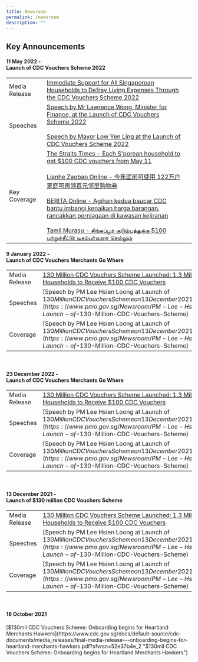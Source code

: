 ```yaml
---
title: Newsroom
permalink: /newsroom
description: ""
---
```

## Key Announcements

#### 11 May 2022 - <br>Launch of CDC Vouchers Scheme 2022
|  |  |  |
| -------- | -------- | -------- |
| Media Release     | [Immediate Support for All Singaporean Households to Defray Living Expenses Through the CDC Vouchers Scheme 2022](https://www.cdc.gov.sg/docs/default-source/default-document-library/cdc-vouchers-2022_media-release_final-for-11-may_1.pdf?sfvrsn=4ee7b314_0 "Immediate Support for All Singaporean Households to Defray Living Expenses Through the CDC Vouchers Scheme 2022")
| Speeches    | [Speech by Mr Lawrence Wong, Minister for Finance, at the Launch of CDC Vouchers Scheme 2022](https://www.mof.gov.sg/news-publications/speeches/speech-by-mr-lawrence-wong-minister-for-finance-at-the-launch-of-the-cdc-vouchers-scheme-2022-on-wednesday-11-may-2022-at-tampines-west-community-club) <br><br> [Speech by Mayor Low Yen Ling at the Launch of CDC Vouchers Scheme 2022](https://www.cdc.gov.sg/docs/default-source/default-document-library/delivered-speech-by-chairman-mayor-low-yen-ling-at-launch-of-cdc-vouchers-scheme-2022.pdf?sfvrsn=5d1c9567_0 "Speech by Mayor Low Yen Ling at the Launch of CDC Vouchers Scheme 2022") | 
| Key Coverage    | [The Straits Times - Each S'porean household to get $100 CDC vouchers from May 11](https://www.straitstimes.com/singapore/each-sporean-household-to-get-100-cdc-vouchers-from-today)<br><br>[Lianhe Zaobao Online - 今年底前可使用 122万户家庭可再领百元邻里购物券](https://www.zaobao.com.sg/news/singapore/story20220512-1271693)<br><br>[BERITA Online - Agihan kedua baucar CDC bantu imbangi kenaikan harga barangan, rancakkan perniagaan di kawasan kejiranan](https://berita.mediacorp.sg/tonton/agihan-kedua-baucar-cdc-bantu-imbangi-kenaikan-harga-barangan-rancakkan-perniagaan-di-kawasan-kejiranan-665806)<br><br>[Tamil Murasu - சிங்கப்பூர் குடும்பத்துக்கு $100 பற்றுச்சீட்டு; டிசம்பர்வரை செல்லும்](https://www.tamilmurasu.com.sg/top-news/story20220512-88610.html)| 

#### 9 January 2022 - <br>Launch of CDC Vouchers Merchants Go Where 

|  |  |  |
| -------- | -------- | -------- |
| Media Release     | [130 Million CDC Vouchers Scheme Launched: 1.3 Million Singaporean Households to Receive $100 CDC Vouchers](https://www.cdc.gov.sg/docs/default-source/default-document-library/130-million-cdc-vouchers-scheme-launched.pdf?sfvrsn=53090d38_0 "130 Million CDC Vouchers Scheme Launched: 1.3 Million Singaporean Households to Receive $100 CDC Vouchers")
| Speeches    | [Speech by PM Lee Hsien Loong at Launch of $130 Million CDC Vouchers Scheme on 13 December 2021 at Jurong Spring CC](https://www.pmo.gov.sg/Newsroom/PM-Lee-Hsien-Loong-at-Launch-of-$130-Million-CDC-Vouchers-Scheme) | 
| Coverage    | [Speech by PM Lee Hsien Loong at Launch of $130 Million CDC Vouchers Scheme on 13 December 2021 at Jurong Spring CC](https://www.pmo.gov.sg/Newsroom/PM-Lee-Hsien-Loong-at-Launch-of-$130-Million-CDC-Vouchers-Scheme) | 
 <br>

#### 23 December 2022 - <br>Launch of CDC Vouchers Merchants Go Where 

|  |  |  |
| -------- | -------- | -------- |
| Media Release     | [130 Million CDC Vouchers Scheme Launched: 1.3 Million Singaporean Households to Receive $100 CDC Vouchers](https://www.cdc.gov.sg/docs/default-source/default-document-library/130-million-cdc-vouchers-scheme-launched.pdf?sfvrsn=53090d38_0 "130 Million CDC Vouchers Scheme Launched: 1.3 Million Singaporean Households to Receive $100 CDC Vouchers")
| Speeches    | [Speech by PM Lee Hsien Loong at Launch of $130 Million CDC Vouchers Scheme on 13 December 2021 at Jurong Spring CC](https://www.pmo.gov.sg/Newsroom/PM-Lee-Hsien-Loong-at-Launch-of-$130-Million-CDC-Vouchers-Scheme) | 
| Coverage    | [Speech by PM Lee Hsien Loong at Launch of $130 Million CDC Vouchers Scheme on 13 December 2021 at Jurong Spring CC](https://www.pmo.gov.sg/Newsroom/PM-Lee-Hsien-Loong-at-Launch-of-$130-Million-CDC-Vouchers-Scheme) | 
 <br>

#### 13 December 2021 - <br>Launch of $130 million CDC Vouchers Scheme


|  |  |  |
| -------- | -------- | -------- |
| Media Release     | [130 Million CDC Vouchers Scheme Launched: 1.3 Million Singaporean Households to Receive $100 CDC Vouchers](https://www.cdc.gov.sg/docs/default-source/default-document-library/130-million-cdc-vouchers-scheme-launched.pdf?sfvrsn=53090d38_0 "130 Million CDC Vouchers Scheme Launched: 1.3 Million Singaporean Households to Receive $100 CDC Vouchers")
| Speeches    | [Speech by PM Lee Hsien Loong at Launch of $130 Million CDC Vouchers Scheme on 13 December 2021 at Jurong Spring CC](https://www.pmo.gov.sg/Newsroom/PM-Lee-Hsien-Loong-at-Launch-of-$130-Million-CDC-Vouchers-Scheme) | 
| Coverage    | [Speech by PM Lee Hsien Loong at Launch of $130 Million CDC Vouchers Scheme on 13 December 2021 at Jurong Spring CC](https://www.pmo.gov.sg/Newsroom/PM-Lee-Hsien-Loong-at-Launch-of-$130-Million-CDC-Vouchers-Scheme) | 
 <br>


#### 18 October 2021 <br>
 [$130mil CDC Vouchers Scheme: Onboarding begins for Heartland Merchants Hawkers](https://www.cdc.gov.sg/docs/default-source/cdc-documents/media_releases/final-media-release---onboarding-begins-for-heartland-merchants-hawkers.pdf?sfvrsn=52e37b4e_2 "$130mil CDC Vouchers Scheme: Onboarding begins for Heartland Merchants Hawkers")